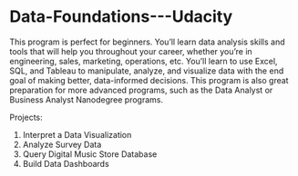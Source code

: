 # Data-Foundations---Udacity

This program is perfect for beginners. You’ll learn data analysis skills and tools that will help
you throughout your career, whether you’re in engineering, sales, marketing, operations,
etc. You’ll learn to use Excel, SQL, and Tableau to manipulate, analyze, and visualize data
with the end goal of making better, data-informed decisions. This program is also great
preparation for more advanced programs, such as the Data Analyst or Business Analyst
Nanodegree programs.

Projects:
1. Interpret a Data Visualization
2. Analyze Survey Data
3. Query Digital Music Store Database
4. Build Data Dashboards
